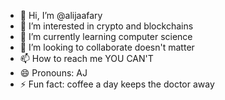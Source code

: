 - 👋 Hi, I’m @alijaafary
- 👀 I’m interested in crypto and blockchains
- 🌱 I’m currently learning computer science
- 💞️ I’m looking to collaborate doesn't matter
- 📫 How to reach me YOU CAN'T
- 😄 Pronouns: AJ
- ⚡ Fun fact: coffee a day keeps the doctor away

<!---
alijaafary/alijaafary is a ✨ special ✨ repository because its `README.md` (this file) appears on your GitHub profile.
You can click the Preview link to take a look at your changes.
--->
